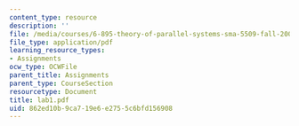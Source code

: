 ```yaml
---
content_type: resource
description: ''
file: /media/courses/6-895-theory-of-parallel-systems-sma-5509-fall-2003/862ed10b9ca719e6e2755c6bfd156908_lab1.pdf
file_type: application/pdf
learning_resource_types:
- Assignments
ocw_type: OCWFile
parent_title: Assignments
parent_type: CourseSection
resourcetype: Document
title: lab1.pdf
uid: 862ed10b-9ca7-19e6-e275-5c6bfd156908
---
```

